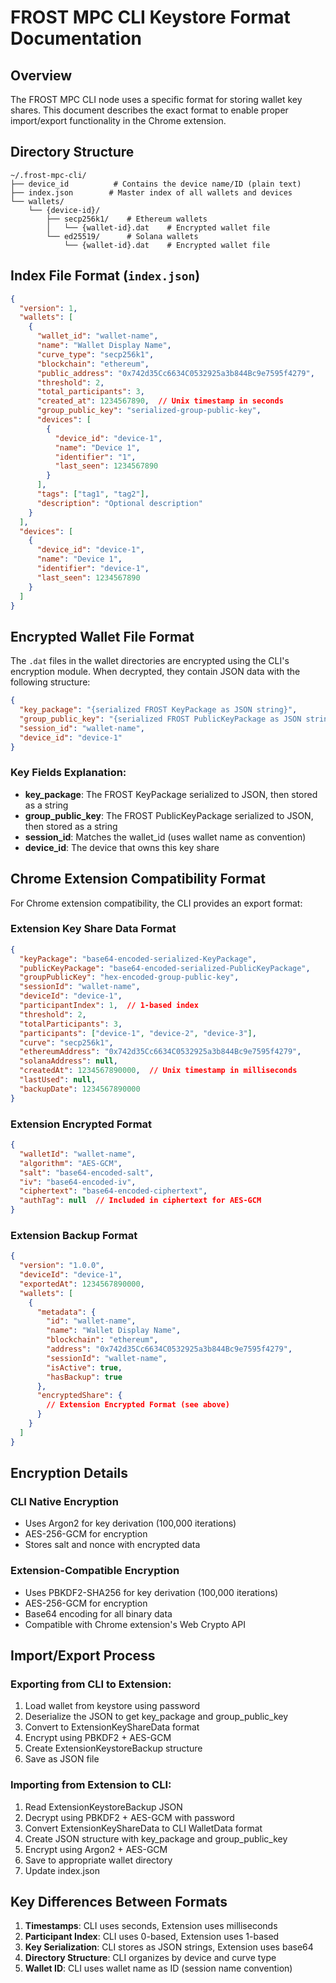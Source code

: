 # FROST MPC CLI Keystore Format Documentation

## Overview

The FROST MPC CLI node uses a specific format for storing wallet key shares. This document describes the exact format to enable proper import/export functionality in the Chrome extension.

## Directory Structure

```
~/.frost-mpc-cli/
├── device_id          # Contains the device name/ID (plain text)
├── index.json        # Master index of all wallets and devices
└── wallets/
    └── {device-id}/
        ├── secp256k1/    # Ethereum wallets
        │   └── {wallet-id}.dat    # Encrypted wallet file
        └── ed25519/      # Solana wallets
            └── {wallet-id}.dat    # Encrypted wallet file
```

## Index File Format (`index.json`)

```json
{
  "version": 1,
  "wallets": [
    {
      "wallet_id": "wallet-name",
      "name": "Wallet Display Name",
      "curve_type": "secp256k1",
      "blockchain": "ethereum",
      "public_address": "0x742d35Cc6634C0532925a3b844Bc9e7595f4279",
      "threshold": 2,
      "total_participants": 3,
      "created_at": 1234567890,  // Unix timestamp in seconds
      "group_public_key": "serialized-group-public-key",
      "devices": [
        {
          "device_id": "device-1",
          "name": "Device 1",
          "identifier": "1",
          "last_seen": 1234567890
        }
      ],
      "tags": ["tag1", "tag2"],
      "description": "Optional description"
    }
  ],
  "devices": [
    {
      "device_id": "device-1",
      "name": "Device 1",
      "identifier": "device-1",
      "last_seen": 1234567890
    }
  ]
}
```

## Encrypted Wallet File Format

The `.dat` files in the wallet directories are encrypted using the CLI's encryption module. When decrypted, they contain JSON data with the following structure:

```json
{
  "key_package": "{serialized FROST KeyPackage as JSON string}",
  "group_public_key": "{serialized FROST PublicKeyPackage as JSON string}",
  "session_id": "wallet-name",
  "device_id": "device-1"
}
```

### Key Fields Explanation:

- **key_package**: The FROST KeyPackage serialized to JSON, then stored as a string
- **group_public_key**: The FROST PublicKeyPackage serialized to JSON, then stored as a string
- **session_id**: Matches the wallet_id (uses wallet name as convention)
- **device_id**: The device that owns this key share

## Chrome Extension Compatibility Format

For Chrome extension compatibility, the CLI provides an export format:

### Extension Key Share Data Format

```json
{
  "keyPackage": "base64-encoded-serialized-KeyPackage",
  "publicKeyPackage": "base64-encoded-serialized-PublicKeyPackage",
  "groupPublicKey": "hex-encoded-group-public-key",
  "sessionId": "wallet-name",
  "deviceId": "device-1",
  "participantIndex": 1,  // 1-based index
  "threshold": 2,
  "totalParticipants": 3,
  "participants": ["device-1", "device-2", "device-3"],
  "curve": "secp256k1",
  "ethereumAddress": "0x742d35Cc6634C0532925a3b844Bc9e7595f4279",
  "solanaAddress": null,
  "createdAt": 1234567890000,  // Unix timestamp in milliseconds
  "lastUsed": null,
  "backupDate": 1234567890000
}
```

### Extension Encrypted Format

```json
{
  "walletId": "wallet-name",
  "algorithm": "AES-GCM",
  "salt": "base64-encoded-salt",
  "iv": "base64-encoded-iv",
  "ciphertext": "base64-encoded-ciphertext",
  "authTag": null  // Included in ciphertext for AES-GCM
}
```

### Extension Backup Format

```json
{
  "version": "1.0.0",
  "deviceId": "device-1",
  "exportedAt": 1234567890000,
  "wallets": [
    {
      "metadata": {
        "id": "wallet-name",
        "name": "Wallet Display Name",
        "blockchain": "ethereum",
        "address": "0x742d35Cc6634C0532925a3b844Bc9e7595f4279",
        "sessionId": "wallet-name",
        "isActive": true,
        "hasBackup": true
      },
      "encryptedShare": {
        // Extension Encrypted Format (see above)
      }
    }
  ]
}
```

## Encryption Details

### CLI Native Encryption
- Uses Argon2 for key derivation (100,000 iterations)
- AES-256-GCM for encryption
- Stores salt and nonce with encrypted data

### Extension-Compatible Encryption
- Uses PBKDF2-SHA256 for key derivation (100,000 iterations)
- AES-256-GCM for encryption
- Base64 encoding for all binary data
- Compatible with Chrome extension's Web Crypto API

## Import/Export Process

### Exporting from CLI to Extension:
1. Load wallet from keystore using password
2. Deserialize the JSON to get key_package and group_public_key
3. Convert to ExtensionKeyShareData format
4. Encrypt using PBKDF2 + AES-GCM
5. Create ExtensionKeystoreBackup structure
6. Save as JSON file

### Importing from Extension to CLI:
1. Read ExtensionKeystoreBackup JSON
2. Decrypt using PBKDF2 + AES-GCM with password
3. Convert ExtensionKeyShareData to CLI WalletData format
4. Create JSON structure with key_package and group_public_key
5. Encrypt using Argon2 + AES-GCM
6. Save to appropriate wallet directory
7. Update index.json

## Key Differences Between Formats

1. **Timestamps**: CLI uses seconds, Extension uses milliseconds
2. **Participant Index**: CLI uses 0-based, Extension uses 1-based
3. **Key Serialization**: CLI stores as JSON strings, Extension uses base64
4. **Directory Structure**: CLI organizes by device and curve type
5. **Wallet ID**: CLI uses wallet name as ID (session name convention)